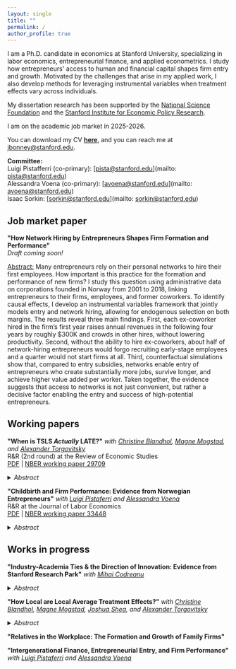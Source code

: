 ```yaml
---
layout: single
title: ""
permalink: /
author_profile: true
---
```


I am a Ph.D. candidate in economics at Stanford University, specializing in labor economics, entrepreneurial finance, and applied econometrics. I study how entrepreneurs' access to human and financial capital shapes firm entry and growth. Motivated by the challenges that arise in my applied work, I also develop methods for leveraging instrumental variables when treatment effects vary across individuals.

My dissertation research has been supported by the [National Science Foundation](https://www.nsf.gov/funding/opportunities/grfp-nsf-graduate-research-fellowship-program) and the [Stanford Institute for Economic Policy Research](https://siepr.stanford.edu).

I am on the academic job market in 2025-2026.

You can download my CV [**here**](/files/Bonney_CV.pdf), and you can reach me at [jbonney@stanford.edu](mailto:jbonney@stanford.edu).

**Committee:**  
Luigi Pistafferri (co-primary): [pista@stanford.edu](mailto: pista@stanford.edu)  
Alessandra Voena (co-primary): [avoena@stanford.edu](mailto: avoena@stanford.edu)  
Isaac Sorkin: [sorkin@stanford.edu](mailto: sorkin@stanford.edu)

## Job market paper

**"How Network Hiring by Entrepreneurs Shapes Firm Formation and Performance"**  
*Draft coming soon!*

<u>Abstract:</u> Many entrepreneurs rely on their personal networks to hire their first employees. How important is this practice for the formation and performance of new firms? I study this question using administrative data on corporations founded in Norway from 2001 to 2018, linking entrepreneurs to their firms, employees, and former coworkers. To identify causal effects, I develop an instrumental variables framework that jointly models entry and network hiring, allowing for endogenous selection on both margins. The results reveal three main findings. First, each ex-coworker hired in the firm’s first year raises annual revenues in the following four years by roughly $300K and crowds in other hires, without lowering productivity. Second, without the ability to hire ex-coworkers, about half of network-hiring entrepreneurs would forgo recruiting early-stage employees and a quarter would not start firms at all. Third, counterfactual simulations show that, compared to entry subsidies, networks enable entry of entrepreneurs who create substantially more jobs, survive longer, and achieve higher value added per worker. Taken together, the evidence suggests that access to networks is not just convenient, but rather a decisive factor enabling the entry and success of high-potential entrepreneurs.

## Working papers

**"When is TSLS *Actually* LATE?"**
*with [Christine Blandhol](https://sites.google.com/view/cblandhol), [Magne Mogstad](https://sites.google.com/site/magnemogstad/), and [Alexander Torgovitsky](https://a-torgovitsky.github.io)*  
R&R (2nd round) at the Review of Economic Studies  
[PDF](/files/tslslate.pdf) | [NBER working paper 29709](https://www.nber.org/papers/w29709)
<details>
  <summary><em>Abstract</em></summary>
  Linear instrumental variable estimators, such as two-stage least squares (TSLS), are commonly interpreted as estimating non-negatively weighted averages of causal effects, referred to as local average treatment effects (LATEs). We examine whether the LATE interpretation actually applies to the types of TSLS specifications that are used in practice. We show that if the specification includes covariates—which most empirical work does—then the LATE interpretation does not apply in general. Instead, the TSLS estimator will, in general, reflect treatment effects for both compliers and always/never-takers, and some treatment effects for the always/never-takers will necessarily be negatively weighted. We show that the only specifications that have a LATE interpretation are “saturated” specifications that control for covariates nonparametrically, implying that such specifications are both sufficient and necessary for TSLS to have a LATE interpretation, at least without additional parametric assumptions. This result is concerning because, as we document, empirical researchers almost never control for covariates nonparametrically, and rarely discuss or justify parametric specifications of covariates. We apply our results to thirteen empirical studies and find strong evidence that the LATE interpretation of TSLS is far from accurate for the types of specifications actually used in practice. We offer concrete recommendations for practice motivated by our theoretical and empirical results.
</details>

**"Childbirth and Firm Performance: Evidence from Norwegian Entrepreneurs"**
*with [Luigi Pistaferri](https://sites.google.com/view/pistaferri/home) and [Alessandra Voena](https://avoena.people.stanford.edu)*  
R&R at the Journal of Labor Economics  
[PDF](/files/childbirth-firms.pdf) | [NBER working paper 33448](https://www.nber.org/papers/w33448)
<details>
  <summary><em>Abstract</em></summary>
Using multiple administrative data sources from Norway, we examine how firm performance changes after entrepreneurs become parents. Female-owned businesses experience a substantial decline in profits, steadily decreasing to 30% below baseline ten years post-childbirth. In contrast, male-owned businesses show no decline, often growing in revenues and costs after childbirth. The profit decline for female-owned firms is most pronounced among highly capable entrepreneurs, women who are majority owners, and those with working spouses. Entrepreneurial effort is key to performance, and our findings suggest that time demands from childbirth and childcare are a significant determinant of the decline in firm profits.
</details>

## Works in progress

**"Industry-Academia Ties & the Direction of Innovation: Evidence from Stanford Research Park"**
*with [Mihai Codreanu](https://mihaicodreanu.github.io)*
<details>
  <summary><em>Abstract</em></summary>
We analyze the effects of strengthening industry-academia ties on the amount and direction of innovation. We focus on the Stanford Research Park (SRP), a historical hub of technological progress and world's first university science park. We empirically investigate three aspects: the impact of a firm's presence in the SRP on its long-run outcomes; the relationship between inventors' coursework and patenting; and the effect of exposure to firms on professors' research. Our approach combines newly digitized mid-20th century data on public and private R\&D-focused companies, SRP affiliates' Stanford coursework, and professors' electrical engineering journal publications. Using a difference-in-differences approach, we estimate that park tenants file 20 additional patents annually compared to similar firms who did not join but  were favored by the SRP's scientific head. Tenant patents also yield around 15 excess citations each and span much broader patent classes. Firm inventors who concurrently take Stanford courses are more likely to produce innovations relative to their co-workers. Their innovations are more highly cited and more likely to mention keywords from the courses taken. During the same time period, Stanford's electrical engineering professors begin to publish more often in the field's flagship journal, and a language analysis reveals that their research becomes closer in content to the inventions of SRP firms.
</details>

**"How Local are Local Average Treatment Effects?"**
*with [Christine Blandhol](https://sites.google.com/view/cblandhol), [Magne Mogstad](https://sites.google.com/site/magnemogstad/), [Joshua Shea](https://jkcshea.github.io), and [Alexander Torgovitsky](https://a-torgovitsky.github.io)*
<details>
  <summary><em>Abstract</em></summary>
Empirical researchers often use instrumental variables (IVs) to estimate a local average treatment effect (LATE), which reflects causal effects for the instrument-specific compliers. The subpopulation of compliers is often small and may not represent the actual subpopulation of interest, raising concerns about the external validity of the LATE. We develop a systematic approach for assessing the generalizability of LATEs. The approach uses the marginal treatment effect representation to link LATEs directly to alternative target parameters. These parameters can be bounded under the usual nonparametric IV assumptions. We demonstrate how these bounds can be significantly tightened by using nonparametric shape restrictions derived from economic theory or by imposing parametric structure. We examine the external validity of LATEs in three applications in development and labor economics. In each one, we demonstrate how to transparently trade-off stronger assumptions for sharper conclusions. The results reveal examples in which LATEs appear to generalize, as well as other examples in which LATEs do not generalize. Our findings show how researchers can use the marginal treatment effect framework not only to interpret IV estimates, but also to discipline and assess claims about their external validity.
</details>

**"Relatives in the Workplace: The Formation and Growth of Family Firms"**

**"Intergenerational Finance, Entrepreneurial Entry, and Firm Performance"**
*with [Luigi Pistaferri](https://sites.google.com/view/pistaferri/home) and [Alessandra Voena](https://avoena.people.stanford.edu)*


